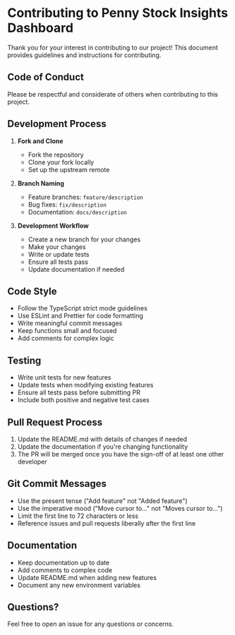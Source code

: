 # Contributing to Penny Stock Insights Dashboard

Thank you for your interest in contributing to our project! This document provides guidelines and instructions for contributing.

## Code of Conduct

Please be respectful and considerate of others when contributing to this project.

## Development Process

1. **Fork and Clone**

   - Fork the repository
   - Clone your fork locally
   - Set up the upstream remote

2. **Branch Naming**

   - Feature branches: `feature/description`
   - Bug fixes: `fix/description`
   - Documentation: `docs/description`

3. **Development Workflow**
   - Create a new branch for your changes
   - Make your changes
   - Write or update tests
   - Ensure all tests pass
   - Update documentation if needed

## Code Style

- Follow the TypeScript strict mode guidelines
- Use ESLint and Prettier for code formatting
- Write meaningful commit messages
- Keep functions small and focused
- Add comments for complex logic

## Testing

- Write unit tests for new features
- Update tests when modifying existing features
- Ensure all tests pass before submitting PR
- Include both positive and negative test cases

## Pull Request Process

1. Update the README.md with details of changes if needed
2. Update the documentation if you're changing functionality
3. The PR will be merged once you have the sign-off of at least one other developer

## Git Commit Messages

- Use the present tense ("Add feature" not "Added feature")
- Use the imperative mood ("Move cursor to..." not "Moves cursor to...")
- Limit the first line to 72 characters or less
- Reference issues and pull requests liberally after the first line

## Documentation

- Keep documentation up to date
- Add comments to complex code
- Update README.md when adding new features
- Document any new environment variables

## Questions?

Feel free to open an issue for any questions or concerns.

